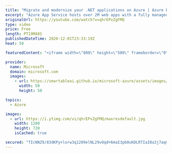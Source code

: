 ```yaml
---
title: "Migrate and modernize your .NET applications on Azure | Azure Friday"
excerpt: "Azure App Service hosts over 2M web apps with a fully managed app hosting platform for .NET, Node, Python, and Java web apps. In this episode, Gaurav Seth shows Scott Hanselman what's new in Azure App Service. Gaurav demos the new Premium V3 Plan with newer and faster hardware and lower pricing, ability"
originalUrl: https://youtube.com/watch?v=qhrEPvZgFMQ
type: video
price: Free
length: PT19M48S
publishedDateTime: 2020-12-01T23:33:19Z
heat: 50

featuredContent: "<iframe width=\"800\" height=\"500\" frameborder=\"0\" src=\"https://www.youtube.com/embed/qhrEPvZgFMQ\" allow=\"accelerometer; autoplay; encrypted-media; gyroscope; picture-in-picture\" allowfullscreen></iframe>"

provider:
  name: Microsoft
  domain: microsoft.com
  images:
    - url: https://smartableai.github.io/microsoft-azure/assets/images/organizations/microsoft.com-50x50.jpg
      width: 50
      height: 50

topics:
  - Azure

images:
  - url: https://i.ytimg.com/vi/qhrEPvZgFMQ/maxresdefault.jpg
    width: 1280
    height: 720
    isCached: true

secured: "TIcNNZ9/83dKPy+lorw3q1209elNL29vOqd+6maI3pb0uKDLRTIaI0a3j7aqCM9lUpOsf5SDB6qnEcFUuroD4Zcxu2W7C4sOF2SZWtCn189pJNKZHb3f6RzorWpnjt4fTPwPuEESqhMd4Y+snsjGLoDwaDoMfxGwUPlu5tVYUQodaBShDPVyJNofcikwFQ/dyozB3LVUy/1jL3ewZ2w5JCCc0Q3qa+T3AICb9goWBKi9pkOVtw5VWKEJpKF7hbIggpeO8yZMQoC1dsjiz+Al1Aa6ZayqdTf2V0f1Xmq38R6aws3/QnLqe4iCwM4YhOQ7IamxVPVuKEK7brcPPtGgAOMURrhYh9illTT9ohdQXpfjWyWbwVWwsP8qrpRGO8n3yxwWPcYYUzjJj/WoeR0s3ew6tJdny1JI8HpuiGICSb8=;LG1gBzhjEtO4b0n961Unsg=="
---
```


